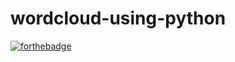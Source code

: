 # wordcloud-using-python

[![forthebadge](https://forthebadge.com/images/badges/made-with-python.svg)](https://forthebadge.com)
```bash
```
